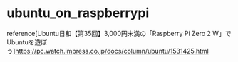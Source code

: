 # ubuntu_on_raspberrypi

reference[Ubuntu日和【第35回】3,000円未満の「Raspberry Pi Zero 2 W」でUbuntuを遊ぼう]https://pc.watch.impress.co.jp/docs/column/ubuntu/1531425.html
